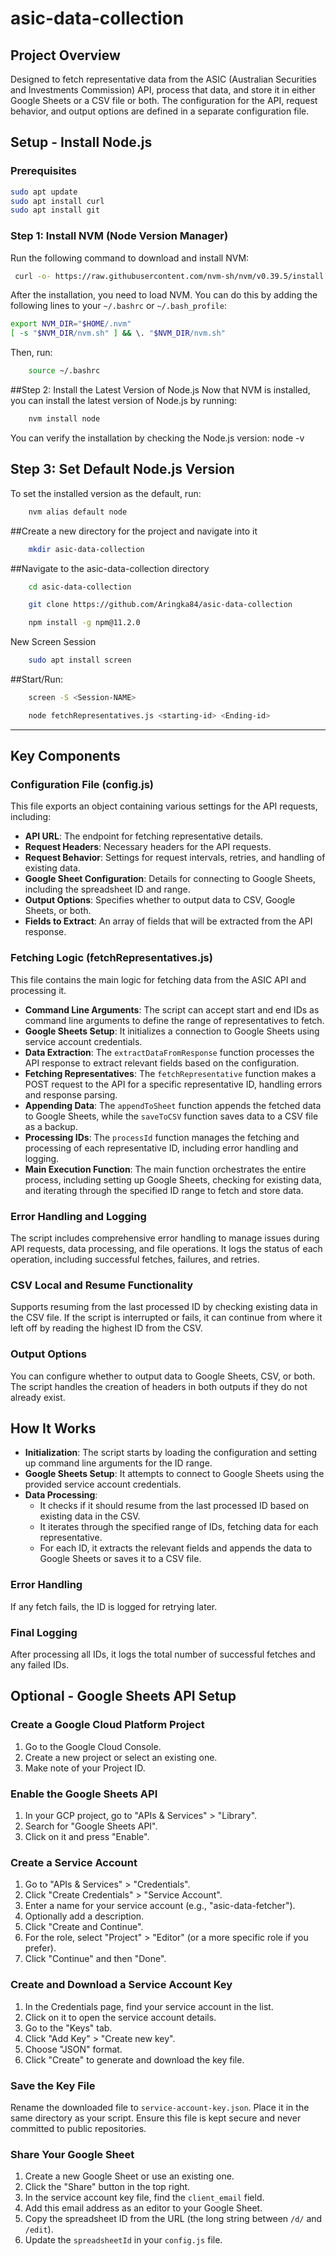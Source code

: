 # asic-data-collection


## Project Overview

Designed to fetch representative data from the ASIC (Australian Securities and Investments Commission) API, process that data, and store it in either Google Sheets or a CSV file or both. The configuration for the API, request behavior, and output options are defined in a separate configuration file.


## Setup - Install Node.js

### Prerequisites
```bash
sudo apt update
sudo apt install curl
sudo apt install git
```

### Step 1: Install NVM (Node Version Manager)
Run the following command to download and install NVM:

```bash
 curl -o- https://raw.githubusercontent.com/nvm-sh/nvm/v0.39.5/install.sh | bash
```
After the installation, you need to load NVM. You can do this by adding the following lines to your `~/.bashrc` or `~/.bash_profile`:

```bash
export NVM_DIR="$HOME/.nvm"
[ -s "$NVM_DIR/nvm.sh" ] && \. "$NVM_DIR/nvm.sh"
```

Then, run:
```bash
    source ~/.bashrc
```
##Step 2: Install the Latest Version of Node.js
    Now that NVM is installed, you can install the latest version of Node.js by running:

```bash
    nvm install node
```

You can verify the installation by checking the Node.js version:
    node -v

## Step 3: Set Default Node.js Version
To set the installed version as the default, run:

```bash
    nvm alias default node
```


##Create a new directory for the project and navigate into it
```bash
    mkdir asic-data-collection
```
##Navigate to the asic-data-collection directory
```bash
    cd asic-data-collection
```
```bash
    git clone https://github.com/Aringka84/asic-data-collection
```
```bash
    npm install -g npm@11.2.0
```
    
New Screen Session
```bash
    sudo apt install screen
```

##Start/Run:
```bash
    screen -S <Session-NAME>
```  
```bash
    node fetchRepresentatives.js <starting-id> <Ending-id> 
```

---------------------------------------------------------
## Key Components

### Configuration File (config.js)
This file exports an object containing various settings for the API requests, including:
- **API URL**: The endpoint for fetching representative details.
- **Request Headers**: Necessary headers for the API requests.
- **Request Behavior**: Settings for request intervals, retries, and handling of existing data.
- **Google Sheet Configuration**: Details for connecting to Google Sheets, including the spreadsheet ID and range.
- **Output Options**: Specifies whether to output data to CSV, Google Sheets, or both.
- **Fields to Extract**: An array of fields that will be extracted from the API response.

### Fetching Logic (fetchRepresentatives.js)
This file contains the main logic for fetching data from the ASIC API and processing it.

- **Command Line Arguments**: The script can accept start and end IDs as command line arguments to define the range of representatives to fetch.
- **Google Sheets Setup**: It initializes a connection to Google Sheets using service account credentials.
- **Data Extraction**: The `extractDataFromResponse` function processes the API response to extract relevant fields based on the configuration.
- **Fetching Representatives**: The `fetchRepresentative` function makes a POST request to the API for a specific representative ID, handling errors and response parsing.
- **Appending Data**: The `appendToSheet` function appends the fetched data to Google Sheets, while the `saveToCSV` function saves data to a CSV file as a backup.
- **Processing IDs**: The `processId` function manages the fetching and processing of each representative ID, including error handling and logging.
- **Main Execution Function**: The main function orchestrates the entire process, including setting up Google Sheets, checking for existing data, and iterating through the specified ID range to fetch and store data.

### Error Handling and Logging
The script includes comprehensive error handling to manage issues during API requests, data processing, and file operations. It logs the status of each operation, including successful fetches, failures, and retries.

### CSV Local and Resume Functionality
Supports resuming from the last processed ID by checking existing data in the CSV file. If the script is interrupted or fails, it can continue from where it left off by reading the highest ID from the CSV.

### Output Options
You can configure whether to output data to Google Sheets, CSV, or both. The script handles the creation of headers in both outputs if they do not already exist.

## How It Works
- **Initialization**: The script starts by loading the configuration and setting up command line arguments for the ID range.
- **Google Sheets Setup**: It attempts to connect to Google Sheets using the provided service account credentials.
- **Data Processing**:
    - It checks if it should resume from the last processed ID based on existing data in the CSV.
    - It iterates through the specified range of IDs, fetching data for each representative.
    - For each ID, it extracts the relevant fields and appends the data to Google Sheets or saves it to a CSV file.

### Error Handling
If any fetch fails, the ID is logged for retrying later.

### Final Logging
After processing all IDs, it logs the total number of successful fetches and any failed IDs.

## Optional - Google Sheets API Setup
### Create a Google Cloud Platform Project
1. Go to the Google Cloud Console.
2. Create a new project or select an existing one.
3. Make note of your Project ID.

### Enable the Google Sheets API
1. In your GCP project, go to "APIs & Services" > "Library".
2. Search for "Google Sheets API".
3. Click on it and press "Enable".

### Create a Service Account
1. Go to "APIs & Services" > "Credentials".
2. Click "Create Credentials" > "Service Account".
3. Enter a name for your service account (e.g., "asic-data-fetcher").
4. Optionally add a description.
5. Click "Create and Continue".
6. For the role, select "Project" > "Editor" (or a more specific role if you prefer).
7. Click "Continue" and then "Done".

### Create and Download a Service Account Key
1. In the Credentials page, find your service account in the list.
2. Click on it to open the service account details.
3. Go to the "Keys" tab.
4. Click "Add Key" > "Create new key".
5. Choose "JSON" format.
6. Click "Create" to generate and download the key file.

### Save the Key File
Rename the downloaded file to `service-account-key.json`. Place it in the same directory as your script. Ensure this file is kept secure and never committed to public repositories.

### Share Your Google Sheet
1. Create a new Google Sheet or use an existing one.
2. Click the "Share" button in the top right.
3. In the service account key file, find the `client_email` field.
4. Add this email address as an editor to your Google Sheet.
5. Copy the spreadsheet ID from the URL (the long string between `/d/` and `/edit`).
6. Update the `spreadsheetId` in your `config.js` file.